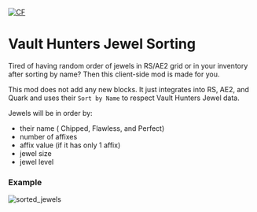 <a href="https://www.curseforge.com/minecraft/mc-mods/vault-hunters-jewel-sorting"><img src="http://cf.way2muchnoise.eu/896210.svg" alt="CF"></a>

# Vault Hunters Jewel Sorting

Tired of having random order of jewels in RS/AE2 grid or in your inventory after sorting by name? Then this client-side mod is made for you.

This mod does not add any new blocks. It just integrates into RS, AE2, and Quark and uses their `Sort by Name` to respect Vault Hunters Jewel data.

Jewels will be in order by:
- their name ( Chipped, Flawless, and Perfect)
- number of affixes
- affix value (if it has only 1 affix)
- jewel size
- jewel level

### Example
![sorted_jewels](https://github.com/BONNePlayground/VaultHuntersJewelSorting/assets/1344358/57ab6581-856a-4591-bda3-0b15253cded6)
